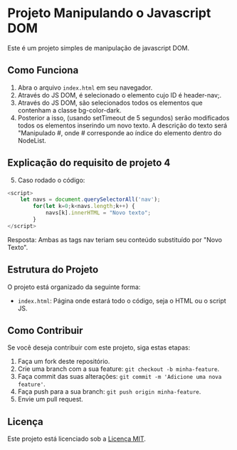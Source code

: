 # Projeto Manipulando o Javascript DOM

Este é um projeto simples de manipulação de javascript DOM.

## Como Funciona

1. Abra o arquivo `index.html` em seu navegador.
2. Através do JS DOM, é selecionado o elemento cujo ID é header-nav;.
3. Através do JS DOM, são selecionados todos os elementos que contenham a classe bg-color-dark. 
  1. Posterior a isso, (usando setTimeout de 5 segundos) serão modificados todos os elementos inserindo um novo texto. A descrição do texto será "Manipulado #, onde # corresponde ao índice do elemento dentro do NodeList.


## Explicação do requisito de projeto 4

5. Caso rodado o código:

```javascript
<script>
    let navs = document.querySelectorAll('nav');
        for(let k=0;k<navs.length;k++) {
            navs[k].innerHTML = "Novo texto";
        }
</script>
```



Resposta: Ambas as tags nav teriam seu conteúdo substituído por "Novo Texto".


## Estrutura do Projeto

O projeto está organizado da seguinte forma:

- `index.html`: Página onde estará todo o código, seja o HTML ou o script JS.

## Como Contribuir

Se você deseja contribuir com este projeto, siga estas etapas:

1. Faça um fork deste repositório.
2. Crie uma branch com a sua feature: `git checkout -b minha-feature`.
3. Faça commit das suas alterações: `git commit -m 'Adicione uma nova feature'`.
4. Faça push para a sua branch: `git push origin minha-feature`.
5. Envie um pull request.

## Licença

Este projeto está licenciado sob a [Licença MIT](LICENSE).
